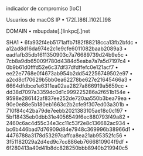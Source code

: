 indicador de compromiso [IoC]

Usuarios de macOS
IP
• 172[.]86[.]102[.]98

DOMAIN
• mbupdate[.]linkpc[.]net

SHA1
• 6fa932f4eb5171affb7f82f88218cca13fb2bfdc
• a12ad8d16da974e2c1e9cfe6011082baab2089a3
• eadfafb35db1611350903c7a76689739d24b9e5c
• 7cb8a9db65009f780d4384d5eaba7a7a5d7197c4
• 0b9b61d0fffd52e6c37df37dfdffefc0e121acf7
• ee22e7768e0f4673ab954b2dd542256749502e97
• a2cd8cf70629b5bb0ea62278be627e21645466a3
• 6664dfdbce1e6311ea02aa2827a866919a5659cc
• dd38d7097a3359dc0d1c999225286a2f651b154e
• 9598e286142af837ee252de720aa550b3bea79ea
• 90e0e88e5b180eb1663c2b2cfe9f307ed03a301b
• 710f84c42ba79de7eebb2021383105ae18c0c197
• 5bf18435eb0dbb31e4056549f6ec880793f49a82
• 2460c6ac4d55c34e3cc11c53f2e8c136682ac934
• bc6b446bad7d76909d84e7948c369996b38966d1
• 4476788a3178d53297caffca8ea21ab95352fc56
• 3f51182029a2d4ed9c7cc886eb7666810904f9df
• 6f280413a40d41b8dc828250bbb8940b219940c5
